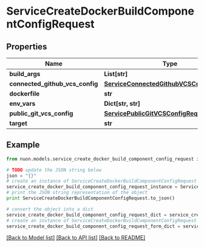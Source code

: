 # ServiceCreateDockerBuildComponentConfigRequest


## Properties

Name | Type | Description | Notes
------------ | ------------- | ------------- | -------------
**build_args** | **List[str]** |  | [optional] 
**connected_github_vcs_config** | [**ServiceConnectedGithubVCSConfigRequest**](ServiceConnectedGithubVCSConfigRequest.md) |  | [optional] 
**dockerfile** | **str** |  | 
**env_vars** | **Dict[str, str]** |  | [optional] 
**public_git_vcs_config** | [**ServicePublicGitVCSConfigRequest**](ServicePublicGitVCSConfigRequest.md) |  | [optional] 
**target** | **str** |  | [optional] 

## Example

```python
from nuon.models.service_create_docker_build_component_config_request import ServiceCreateDockerBuildComponentConfigRequest

# TODO update the JSON string below
json = "{}"
# create an instance of ServiceCreateDockerBuildComponentConfigRequest from a JSON string
service_create_docker_build_component_config_request_instance = ServiceCreateDockerBuildComponentConfigRequest.from_json(json)
# print the JSON string representation of the object
print ServiceCreateDockerBuildComponentConfigRequest.to_json()

# convert the object into a dict
service_create_docker_build_component_config_request_dict = service_create_docker_build_component_config_request_instance.to_dict()
# create an instance of ServiceCreateDockerBuildComponentConfigRequest from a dict
service_create_docker_build_component_config_request_form_dict = service_create_docker_build_component_config_request.from_dict(service_create_docker_build_component_config_request_dict)
```
[[Back to Model list]](../README.md#documentation-for-models) [[Back to API list]](../README.md#documentation-for-api-endpoints) [[Back to README]](../README.md)



